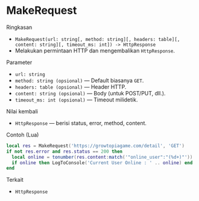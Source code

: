 # MakeRequest

Ringkasan
- `MakeRequest(url: string[, method: string][, headers: table][, content: string][, timeout_ms: int]) -> HttpResponse`
- Melakukan permintaan HTTP dan mengembalikan `HttpResponse`.

Parameter
- `url: string`
- `method: string (opsional)` — Default biasanya `GET`.
- `headers: table (opsional)` — Header HTTP.
- `content: string (opsional)` — Body (untuk POST/PUT, dll.).
- `timeout_ms: int (opsional)` — Timeout milidetik.

Nilai kembali
- `HttpResponse` — berisi status, error, method, content.

Contoh (Lua)
```lua
local res = MakeRequest('https://growtopiagame.com/detail', 'GET')
if not res.error and res.status == 200 then
  local online = tonumber(res.content:match('"online_user":"(%d+)"'))
  if online then LogToConsole('Current User Online : ' .. online) end
end
```

Terkait
- `HttpResponse`

